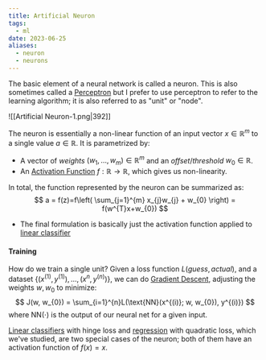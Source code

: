 ```yaml
---
title: Artificial Neuron
tags:
  - ml
date: 2023-06-25
aliases:
  - neuron
  - neurons
---
```

The basic element of a neural network is called a neuron. This is also sometimes called a [Perceptron](Perceptron.md) but I prefer to use perceptron to refer to the learning algorithm; it is also referred to as "unit" or "node".

![[Artificial Neuron-1.png|392]]

The neuron is essentially a non-linear function of an input vector $x \in \mathbb{R}^{m}$ to a single value $a \in \mathbb{R}$.  It is parametrized by:
- A vector of *weights* $(w_{1}, \dots, w_{m}) \in \mathbb{R}^{m}$ and an *offset*/*threshold* $w_{0} \in \mathbb{R}$.
- An [Activation Function](Activation%20Function.md) $f: \mathbb{R} \to \mathbb{R}$, which gives us non-linearity.

In total, the function represented by the neuron can be summarized as:
$$
a = f(z)=f\left( \sum_{j=1}^{m} x_{j}w_{j} + w_{0} \right) = f(w^{T}x+w_{0})
$$
- The final formulation is basically just the activation function applied to [linear classifier](Linear%20Classifier.md)

#### Training
How do we train a single unit? Given a loss function $L(guess, actual)$, and a dataset $\{ (x^{(1)}, y^{(1)}), \dots, (x^{n}, y^{(n)}) \}$, we can do [Gradient Descent](Gradient%20Descent.md), adjusting the weights $w, w_{0}$ to minimize:
$$
J(w, w_{0}) = \sum_{i=1}^{n}L(\text{NN}(x^{(i)}; w, w_{0}), y^{(i)})
$$
where $\text{NN}(\cdot)$ is the output of our neural net for a given input.

[Linear classifiers](Linear%20Classifier.md) with hinge loss and [regression](Regression.md) with quadratic loss, which we've studied, are two special cases of the neuron; both of them have an activation function of $f(x)=x$.